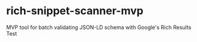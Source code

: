 # rich-snippet-scanner-mvp
MVP tool for batch validating JSON-LD schema with Google's Rich Results Test
